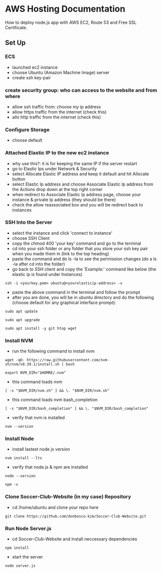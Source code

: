 # AWS Hosting Documentation
How to deploy node.js app with AWS EC2, Route 53 and Free SSL Certificate.

## Set Up
### ECS 
- launched ec2 instance
- choose Ubuntu (Amazon Machine Image) server
- create ssh key-pair
### create security group: who can access to the website and from where
- allow ssh traffic from: choose my ip address
- allow https traffic from the internet (check this)
- allo http traffic from the internet (check this)
### Configure Storage
- choose default
### Attached Elastic IP to the new ec2 instance 
- why use this?: it is for keeping the same IP if the server restart
- go to Elastic Ips under Network & Security
- select Allocate Elastic IP address and keep it default and hit Allocate button
- select Elastic Ip address and choose Associate Elastic Ip address from the Actions drop down at the top right corner
- when redirect to Associate Elastic Ip address page, choose your instance & private Ip address (they should be there)
- check the allow reassociated box and you will be redirect back to instances
### SSH Into the Server
- select the instance and click 'connect to instance'
- choose SSH Client
- copy the chmod 400 'your key' command and go to the terminal
- cd into your ssh folder or any folder that you store your ssh key pair when you made them in (link to the top heading)
- paste the command and do ls -la to see the permission changes (do a ls -la after cd into the folder)
- go back to SSH client and copy the 'Example:' command like below (the elastic ip is found under Instances)
```
ssh -i <yourkey.pem> ubuntu@<yourelasticip-address> -v
```
- paste the above command in the terminal and follow the prompt
- after you are done, you will be in ubuntu directory and do the following (choose default for any graphical interface prompt):
```
sudo apt update
```
```
sudo apt upgrade
```
```
sudo apt install -y git htop wget
```
### Install NVM 
- run the following command to install nvm
```
wget -qO- https://raw.githubusercontent.com/nvm-sh/nvm/v0.39.1/install.sh | bash
```
```
export NVM_DIR="$HOMRE/.nvm"
```
- this command loads nvm
```
[ -s "$NVM_DIR/nvm.sh" ] && \. "$NVM_DIR/nvm.sh" 
```
- this command loads nvm bash_completion
```
[ -s "$NVM_DIR/bash_completion" ] && \. "$NVM_DIR/bash_completion"
```
- verify that nvm is installed 
```
nvm --version
```
### Install Node
- install lastest node js version
```
nvm install --lts 
```
- verify that node.js & npm are installed
```
node --version
```
```
npm -v
```
### Clone Soccer-Club-Website (in my case) Repository
- cd /home/ubuntu and clone your repo here
```
git clone https://github.com/donbosco-kim/Soccer-Club-Website.git
```
### Run Node Server.js
- cd Soccer-Club-Website and install neccessary dependencies
```
npm install
```
- start the server
```
node server.js
```